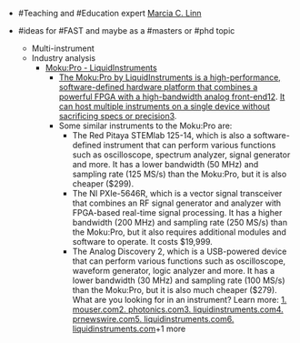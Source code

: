 - #Teaching and #Education expert [Marcia C. Linn](https://wise-research.berkeley.edu/mclinn/)
- #ideas for #FAST and maybe as a #masters or #phd topic
  
	- Multi-instrument
	- Industry analysis
		- [Moku:Pro - LiquidInstruments](https://www.liquidinstruments.com/products/hardware-platforms/mokupro/?utm_term=&utm_source=adwords&utm_medium=ppc&utm_campaign=&utm_content={groupid}&gclid=CjwKCAiAmJGgBhAZEiwA1JZoljdQdhSp0bYvpwQPlTsHE3t1VmAfrnIcV1si2wC0WgiYeehWg4g4sxoCglIQAvD_BwE)
			- [The Moku:Pro by LiquidInstruments is a high-performance, software-defined hardware platform that combines a powerful FPGA with a high-bandwidth analog front-end](https://www.mouser.com/new/liquid-instruments/liquid-instruments-moku-pro/)[1](https://www.mouser.com/new/liquid-instruments/liquid-instruments-moku-pro/)[2](https://www.photonics.com/Products/MokuPro/pr66405). [It can host multiple instruments on a single device without sacrificing specs or precision](https://www.liquidinstruments.com/products/hardware-platforms/mokupro/)[3](https://www.liquidinstruments.com/products/hardware-platforms/mokupro/).
			- Some similar instruments to the Moku:Pro are:
				- The Red Pitaya STEMlab 125-14, which is also a software-defined instrument that can perform various functions such as oscilloscope, spectrum analyzer, signal generator and more. It has a lower bandwidth (50 MHz) and sampling rate (125 MS/s) than the Moku:Pro, but it is also cheaper ($299).
				- The NI PXIe-5646R, which is a vector signal transceiver that combines an RF signal generator and analyzer with FPGA-based real-time signal processing. It has a higher bandwidth (200 MHz) and sampling rate (250 MS/s) than the Moku:Pro, but it also requires additional modules and software to operate. It costs $19,999.
				- The Analog Discovery 2, which is a USB-powered device that can perform various functions such as oscilloscope, waveform generator, logic analyzer and more. It has a lower bandwidth (30 MHz) and sampling rate (100 MS/s) than the Moku:Pro, but it is also much cheaper ($279).
				  What are you looking for in an instrument?
				  Learn more:
				  [1. mouser.com](https://www.mouser.com/new/liquid-instruments/liquid-instruments-moku-pro/)[2. photonics.com](https://www.photonics.com/Products/MokuPro/pr66405)[3. liquidinstruments.com](https://www.liquidinstruments.com/products/hardware-platforms/mokupro/)[4. prnewswire.com](https://www.prnewswire.com/news-releases/liquid-instruments-to-showcase-major-enhancements-to-mokugo-and-mokupro-devices-at-spie-photonics-west-301731347.html)[5. liquidinstruments.com](https://www.liquidinstruments.com/product/mokupro/)[6. liquidinstruments.com](https://www.liquidinstruments.com/)+1 more
